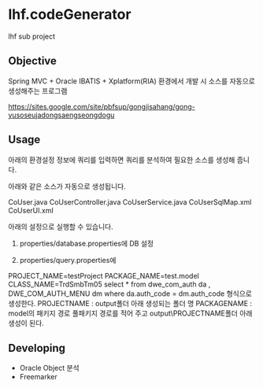 # lhf.codeGenerator
  lhf sub project

## Objective

Spring MVC + Oracle IBATIS + Xplatform(RIA) 환경에서 개발 시 소스를 자동으로 생성해주는 프로그램

https://sites.google.com/site/pbfsup/gongjisahang/gong-yusoseujadongsaengseongdogu

## Usage

아래의 환경설정 정보에 쿼리를 입력하면 쿼리를 분석하여 필요한 소스를 생성해 줍니다.

아래와 같은 소스가 자동으로 생성됩니다.

CoUser.java
CoUserController.java
CoUserService.java
CoUserSqlMap.xml
CoUserUI.xml

아래의 설정으로 실행할 수 있습니다.

1. properties/database.properties에 DB 설정

2. properties/query.properties에

PROJECT_NAME=testProject
PACKAGE_NAME=test.model
CLASS_NAME=TrdSmbTm05
select
 *
from
 dwe_com_auth da ,
 DWE_COM_AUTH_MENU dm
 where da.auth_code = dm.auth_code
형식으로 생성한다.
PROJECTNAME : output폴더 아래 생성되는 폴더 명
PACKAGENAME : model의 패키지 경로 풀패키지 경로를 적어 주고 output\PROJECTNAME폴더 아래 생성이 된다.


## Developing

- Oracle Object 분석
- Freemarker

